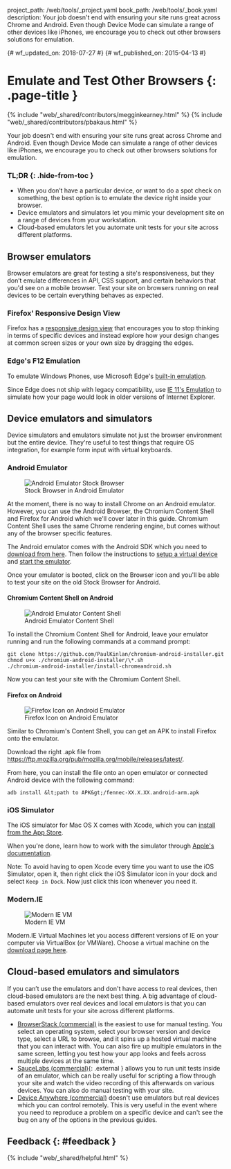 project_path: /web/tools/_project.yaml
book_path: /web/tools/_book.yaml
description: Your job doesn't end with ensuring your site runs great across Chrome and Android. Even though Device Mode can simulate a range of other devices like iPhones, we encourage you to check out other browsers solutions for emulation.

{# wf_updated_on: 2018-07-27 #}
{# wf_published_on: 2015-04-13 #}

# Emulate and Test Other Browsers {: .page-title }

{% include "web/_shared/contributors/megginkearney.html" %}
{% include "web/_shared/contributors/pbakaus.html" %}

Your job doesn't end with ensuring your site runs great across Chrome and Android. Even though Device Mode can simulate a range of other devices like iPhones, we encourage you to check out other browsers solutions for emulation.


### TL;DR {: .hide-from-toc }
- When you don’t have a particular device, or want to do a spot check on something, the best option is to emulate the device right inside your browser.
- Device emulators and simulators let you mimic your development site on a range of devices from your workstation.
- Cloud-based emulators let you automate unit tests for your site across different platforms.


## Browser emulators

Browser emulators are great for testing a site's responsiveness, but they don’t
emulate differences in API, CSS support, and certain behaviors that you'd see
on a mobile browser. Test your site on browsers running on real devices to be
certain everything behaves as expected.

### Firefox' Responsive Design View

Firefox has a [responsive design view](https://developer.mozilla.org/en-US/docs/Tools/Responsive_Design_View)
that encourages you to stop thinking in terms of specific devices and instead
explore how your design changes at common screen sizes or your own size by
dragging the edges.

### Edge's F12 Emulation

To emulate Windows Phones, use Microsoft Edge's [built-in emulation](https://dev.modern.ie/platform/documentation/f12-devtools-guide/emulation/).

Since Edge does not ship with legacy compatibility, use [IE 11's Emulation](https://msdn.microsoft.com/en-us/library/dn255001(v=vs.85).aspx) to simulate how your page would look in older versions of Internet Explorer.

## Device emulators and simulators

Device simulators and emulators simulate not just the browser environment but the entire device. They're useful to test things that require OS integration, for example form input with virtual keyboards.

### Android Emulator

<figure class="attempt-right">
  <img src="imgs/android-emulator-stock-browser.png" alt="Android Emulator Stock Browser">
  <figcaption>Stock Browser in Android Emulator</figcaption>
</figure>

At the moment, there is no way to install Chrome on an Android emulator. However, you can use the Android Browser, the Chromium Content Shell and Firefox for Android which we'll cover later in this guide. Chromium Content Shell uses the same Chrome rendering engine, but comes without any of the browser specific features.

The Android emulator comes with the Android SDK which you need to <a href="http://developer.android.com/sdk/installing/studio.html">download from
here</a>. Then follow the instructions to <a href="http://developer.android.com/tools/devices/managing-avds.html">setup a virtual device</a> and <a href="http://developer.android.com/tools/devices/emulator.html">start the emulator</a>.

Once your emulator is booted, click on the Browser icon and you'll be able to test your site on the old Stock Browser for Android.

#### Chromium Content Shell on Android

<figure class="attempt-right">
  <img src="imgs/android-avd-contentshell.png" alt="Android Emulator Content Shell">
  <figcaption>Android Emulator Content Shell</figcaption>
</figure>

To install the Chromium Content Shell for Android, leave your emulator running
and run the following commands at a command prompt:

    git clone https://github.com/PaulKinlan/chromium-android-installer.git
    chmod u+x ./chromium-android-installer/\*.sh
    ./chromium-android-installer/install-chromeandroid.sh

Now you can test your site with the Chromium Content Shell.


#### Firefox on Android

<figure class="attempt-right">
  <img src="imgs/ff-on-android-emulator.png" alt="Firefox Icon on Android Emulator">
  <figcaption>Firefox Icon on Android Emulator</figcaption>
</figure>

Similar to Chromium's Content Shell, you can get an APK to install Firefox onto the emulator.

Download the right .apk file from <a href="https://ftp.mozilla.org/pub/mozilla.org/mobile/releases/latest/">https://ftp.mozilla.org/pub/mozilla.org/mobile/releases/latest/</a>.

From here, you can install the file onto an open emulator or connected Android device with the following command:

    adb install &lt;path to APK&gt;/fennec-XX.X.XX.android-arm.apk


### iOS Simulator

The iOS simulator for Mac OS X comes with Xcode, which you can [install from the
App Store](https://itunes.apple.com/us/app/xcode/id497799835?ls=1&mt=12).

When you're done, learn how to work with the simulator through [Apple's documentation](https://developer.apple.com/library/prerelease/ios/documentation/IDEs/Conceptual/iOS_Simulator_Guide/Introduction/Introduction.html).

Note: To avoid having to open Xcode every time you want to use the iOS Simulator, open it, then right click the iOS Simulator icon in your dock and select `Keep in Dock`. Now just click this icon whenever you need it.

### Modern.IE

<figure class="attempt-right">
  <img src="imgs/modern-ie-simulator.png" alt="Modern IE VM">
  <figcaption>Modern IE VM</figcaption>
</figure>

Modern.IE Virtual Machines let you access different versions of IE on your computer via VirtualBox (or VMWare). Choose a virtual machine on the <a href="https://modern.ie/en-us/virtualization-tools#downloads">download page here</a>.


## Cloud-based emulators and simulators

If you can’t use the emulators and don't have access to real devices, then cloud-based emulators are the next best thing. A big advantage of cloud-based emulators over real devices and local emulators is that you can automate unit tests for your site across different platforms.

* [BrowserStack (commercial)](https://www.browserstack.com/automate) is the easiest to use for manual testing. You select an operating system, select your browser version and device type, select a URL to browse, and it spins up a hosted virtual machine that you can interact with. You can also fire up multiple emulators in the same screen, letting you test how your app looks and feels across multiple devices at the same time.
* [SauceLabs (commercial)](https://saucelabs.com/){: .external } allows you to run unit tests inside of an emulator, which can be really useful for scripting a flow through your site and watch the video recording of this afterwards on various devices. You can also do manual testing with your site.
* [Device Anywhere (commercial)](http://www.keynote.com/solutions/testing/mobile-testing) doesn't
use emulators but real devices which you can control remotely. This is very useful in the event where you need to reproduce a problem on a specific device and can't see the bug on any of the options in the previous guides.


## Feedback {: #feedback }

{% include "web/_shared/helpful.html" %}
